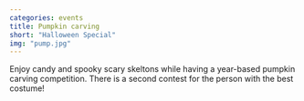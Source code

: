 ```yaml
---
categories: events
title: Pumpkin carving
short: "Halloween Special"
img: "pump.jpg"
---
```


Enjoy candy and spooky scary skeltons while having a year-based pumpkin carving competition.
There is a second contest for the person with the best costume!